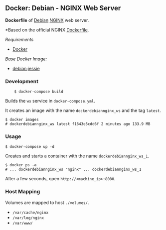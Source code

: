 ## Docker: Debian - NGINX Web Server

**Dockerfile** of [Debian](https://www.debian.org/) [NGINX](https://www.nginx.com/) web server.

*Based on the official NGINX [Dockerfile](https://github.com/nginxinc/docker-nginx).

*Requirements*
- [Docker](https://www.docker.com/) 

*Base Docker Image:*
- [debian:jessie](https://hub.docker.com/_/debian/)

### Development

        $ docker-compose build

Builds the `ws` service in `docker-compose.yml`.

It creates an image with the name `dockerdebiannginx_ws` and the tag `latest`.

    $ docker images
    # dockerdebiannginx_ws latest f1643e5cdd6f 2 minutes ago 133.9 MB

### Usage

    $ docker-compose up -d

Creates and starts a container with the name `dockerdebiannginx_ws_1`.

    $ docker ps -a
    # ... dockerdebiannginx_ws "nginx" ... dockerdebiannginx_ws_1

After a few seconds, open `http://<machine_ip>:8080`.

### Host Mapping

Volumes are mapped to host `./volumes/`.
- `/var/cache/nginx`
- `/var/log/nginx`
- `/var/www/`
